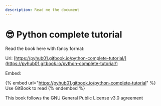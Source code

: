 ```yaml
---
description: Read me the document
---
```


# 😎 Python complete tutorial

Read the book here with fancy format:

Url: [https://pyhub01.gitbook.io/python-complete-tutorial/](https://pyhub01.gitbook.io/python-complete-tutorial/)

Embed:

{% embed url="https://pyhub01.gitbook.io/python-complete-tutorial" %}
Use GitBook to read
{% endembed %}

This book follows the GNU General Public License v3.0 agreement
